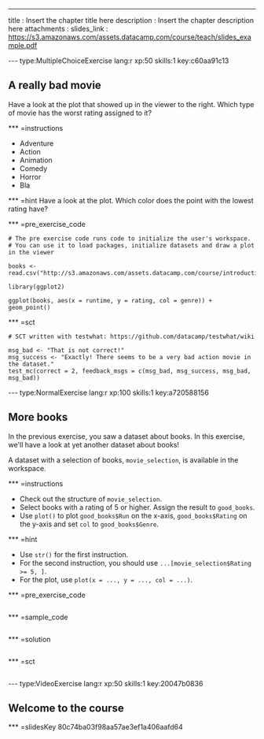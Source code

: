 ---
title       : Insert the chapter title here
description : Insert the chapter description here
attachments :
  slides_link : https://s3.amazonaws.com/assets.datacamp.com/course/teach/slides_example.pdf

--- type:MultipleChoiceExercise lang:r xp:50 skills:1 key:c60aa91c13
## A really bad movie

Have a look at the plot that showed up in the viewer to the right. Which type of movie has the worst rating assigned to it?

*** =instructions
- Adventure
- Action
- Animation
- Comedy
- Horror
- Bla

*** =hint
Have a look at the plot. Which color does the point with the lowest rating have?

*** =pre_exercise_code
```{r}
# The pre exercise code runs code to initialize the user's workspace.
# You can use it to load packages, initialize datasets and draw a plot in the viewer

books <- read.csv("http://s3.amazonaws.com/assets.datacamp.com/course/introduction_to_r/books.csv")

library(ggplot2)

ggplot(books, aes(x = runtime, y = rating, col = genre)) + geom_point()
```

*** =sct
```{r}
# SCT written with testwhat: https://github.com/datacamp/testwhat/wiki

msg_bad <- "That is not correct!"
msg_success <- "Exactly! There seems to be a very bad action movie in the dataset."
test_mc(correct = 2, feedback_msgs = c(msg_bad, msg_success, msg_bad, msg_bad))
```

--- type:NormalExercise lang:r xp:100 skills:1 key:a720588156
## More books 

In the previous exercise, you saw a dataset about books. In this exercise, we'll have a look at yet another dataset about books!

A dataset with a selection of books, `movie_selection`, is available in the workspace.

*** =instructions
- Check out the structure of `movie_selection`.
- Select books with a rating of 5 or higher. Assign the result to `good_books`.
- Use `plot()` to  plot `good_books$Run` on the x-axis, `good_books$Rating` on the y-axis and set `col` to `good_books$Genre`.

*** =hint
- Use `str()` for the first instruction.
- For the second instruction, you should use `...[movie_selection$Rating >= 5, ]`.
- For the plot, use `plot(x = ..., y = ..., col = ...)`.

*** =pre_exercise_code
```{r}

```

*** =sample_code
```{r}

```

*** =solution
```{r}

```

*** =sct
```{r}

```

--- type:VideoExercise lang:r xp:50 skills:1 key:20047b0836
## Welcome to the course

*** =slidesKey
80c74ba03f98aa57ae3ef1a406aafd64
